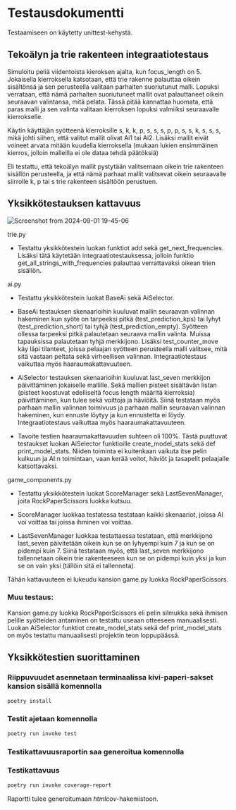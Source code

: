 # Testausdokumentti

Testaamiseen on käytetty unittest-kehystä. 

## Tekoälyn ja trie rakenteen integraatiotestaus

Simuloitu peliä viidentoista kieroksen ajalta, kun focus_length on 5. Jokaisella kierroksella katsotaan, että trie rakenne palauttaa oikein sisältönsä ja sen perusteella valitaan parhaiten suoriutunut malli. Lopuksi verrataan, että nämä parhaiten suoriutuneet mallit ovat palauttaneet oikein seuraavan valintansa, mitä pelata. Tässä pitää kannattaa huomata, että paras malli ja sen valinta valitaan kierroksen lopuksi valmiiksi seuraavalle kierrokselle. 

Käytin käyttäjän syötteenä kierroksille s, k, k, p, s, s, s, p, p, s, s, k, s, s, s, mikä johti siihen, että valitut mallit olivat Ai1 tai Ai2. Lisäksi mallit eivät voineet arvata mitään kuudella kierroksella (mukaan lukien ensimmäinen kierros, jolloin malleilla ei ole dataa tehdä päätöksiä)

Eli testattu, että tekoälyn mallit pystytään valitsemaan oikein trie rakenteen sisällön perusteella, ja että nämä parhaat mallit valitsevat oikein seuraavalle siirrolle k, p tai s trie rakenteen sisältöön perustuen. 

## Yksikkötestauksen kattavuus

![Screenshot from 2024-09-01 19-45-06](https://github.com/user-attachments/assets/b4574397-6df7-4bce-8c98-05263796edc4)

trie.py
- Testattu yksikkötestein luokan funktiot add sekä get_next_frequencies. Lisäksi tätä käytetään integraatiotestauksessa, jolloin funktio get_all_strings_with_frequencies palauttaa verrattavaksi oikean trien sisällön.

ai.py
- Testattu yksikkötestein luokat BaseAi sekä AiSelector.

- BaseAi testauksen skenaarioihin kuuluvat mallin seuraavan valinnan hakeminen kun syöte on tarpeeksi pitkä (test_prediction_kps) tai lyhyt (test_prediction_short) tai tyhjä (test_prediction_empty). Syötteen ollessa tarpeeksi pitkä palautetaan seuraava mallin valinta. Muissa tapauksissa palautetaan tyhjä merkkijono. Lisäksi test_counter_move käy läpi tilanteet, joissa pelaajan syötteen perusteella malli valitsee, mitä sitä vastaan peltata sekä virheellisen valinnan. Integraatiotestaus vaikuttaa myös haaraumakattavuuteen.

- AiSelector testauksen skenaarioihin kuuluvat last_seven merkkijon päivittäminen jokaiselle mallille. Sekä mallien pisteet sisältävän listan (pisteet koostuvat edelliseltä focus length määrltä kierroksia) päivittäminen, kun tulee sekä voittoja ja häviöitä. Siinä testataan myös parhaan mallin valinnan toimivuus ja parhaan mallin seuraavan valinnan hakeminen, kun ennuste löytyy ja kun ennustetta ei löydy. Integraatiotestaus vaikuttaa myös haaraumakattavuuteen.

- Tavoite testien haaraumakattavuuden suhteen oli 100%. Tästä puuttuvat testaukset luokan AiSelector funktioille create_model_stats sekä def print_model_stats. Niiden toiminta ei kuitenkaan vaikuta itse pelin kulkuun ja AI:n toimintaan, vaan kerää voitot, häviöt ja tasapelit pelaajalle katsottavaksi. 

game_components.py
- Testattu yksikkötestein luokat ScoreManager sekä LastSevenManager, joita RockPaperScissors luokka kutsuu.

- ScoreManager luokkaa testatessa testataan kaikki skenaariot, joissa AI voi voittaa tai joissa ihminen voi voittaa.

- LastSevenManager luokkaa testattaessa testataan, että merkkijono last_seven päivitetään oikein kun se on lyhyempi kuin 7 ja kun se on pidempi kuin 7. Siinä testataan myös, että last_seven merkkijono tallennetaan oikein trie rakenteeseen kun se on pidempi kuin yksi ja kun se on vain yksi (tällöin sitä ei tallenneta). 

Tähän kattavuuteen ei lukeudu kansion game.py luokka RockPaperScissors.

### Muu testaus:
Kansion game.py luokka RockPaperScissors eli pelin silmukka sekä ihmisen pelille syötteiden antaminen on testattu useaan otteeseen manuaalisesti.
Luokan AiSelector funktiot create_model_stats sekä def print_model_stats on myös testattu manuaalisesti projektin teon loppupäässä.

## Yksikkötestien suorittaminen

### Riippuvuudet asennetaan terminaalissa kivi-paperi-sakset kansion sisällä komennolla

```bash
poetry install
```

### Testit ajetaan komennolla

```bash
poetry run invoke test
```

### Testikattavuusraportin saa generoitua komennolla


### Testikattavuus

```bash
poetry run invoke coverage-report
```

Raportti tulee generoitumaan _htmlcov_-hakemistoon.
